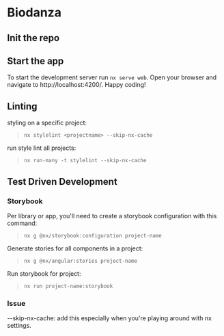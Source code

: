 # Biodanza

## Init the repo

## Start the app

To start the development server run `nx serve web`. Open your browser and navigate to http://localhost:4200/. Happy coding!

## Linting

styling on a specific project:
> `nx stylelint <projectname> --skip-nx-cache`

run style lint all projects:
> `nx run-many -t stylelint --skip-nx-cache`

## Test Driven Development

### Storybook
Per library or app, you'll need to create a storybook configuration with this command:

> `nx g @nx/storybook:configuration project-name`

Generate stories for all components in a project:
> `nx g @nx/angular:stories project-name`

Run storybook for project:
> `nx run project-name:storybook`


### Issue

--skip-nx-cache: add this especially when you're playing around with nx settings. 

